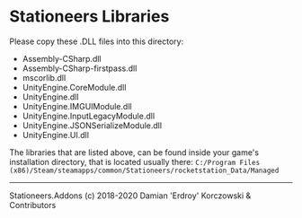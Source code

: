 # Stationeers Libraries

Please copy these .DLL files into this directory:
* Assembly-CSharp.dll
* Assembly-CSharp-firstpass.dll
* mscorlib.dll
* UnityEngine.CoreModule.dll
* UnityEngine.dll
* UnityEngine.IMGUIModule.dll
* UnityEngine.InputLegacyModule.dll
* UnityEngine.JSONSerializeModule.dll
* UnityEngine.UI.dll

The libraries that are listed above, can be found inside your game's installation directory, that is located usually there:
`C:/Program Files (x86)/Steam/steamapps/common/Stationeers/rocketstation_Data/Managed`

___
Stationeers.Addons (c) 2018-2020 Damian 'Erdroy' Korczowski & Contributors